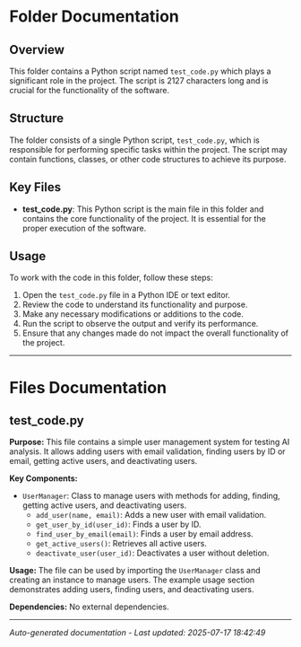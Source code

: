 # Folder Documentation

## Overview
This folder contains a Python script named `test_code.py` which plays a significant role in the project. The script is 2127 characters long and is crucial for the functionality of the software.

## Structure
The folder consists of a single Python script, `test_code.py`, which is responsible for performing specific tasks within the project. The script may contain functions, classes, or other code structures to achieve its purpose.

## Key Files
- **test_code.py**: This Python script is the main file in this folder and contains the core functionality of the project. It is essential for the proper execution of the software.

## Usage
To work with the code in this folder, follow these steps:
1. Open the `test_code.py` file in a Python IDE or text editor.
2. Review the code to understand its functionality and purpose.
3. Make any necessary modifications or additions to the code.
4. Run the script to observe the output and verify its performance.
5. Ensure that any changes made do not impact the overall functionality of the project.

---

# Files Documentation

## test_code.py

**Purpose:** This file contains a simple user management system for testing AI analysis. It allows adding users with email validation, finding users by ID or email, getting active users, and deactivating users.

**Key Components:**
- `UserManager`: Class to manage users with methods for adding, finding, getting active users, and deactivating users.
  - `add_user(name, email)`: Adds a new user with email validation.
  - `get_user_by_id(user_id)`: Finds a user by ID.
  - `find_user_by_email(email)`: Finds a user by email address.
  - `get_active_users()`: Retrieves all active users.
  - `deactivate_user(user_id)`: Deactivates a user without deletion.

**Usage:** The file can be used by importing the `UserManager` class and creating an instance to manage users. The example usage section demonstrates adding users, finding users, and deactivating users.

**Dependencies:** No external dependencies.

---
*Auto-generated documentation - Last updated: 2025-07-17 18:42:49*
